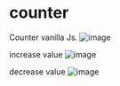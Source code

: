 # counter
Counter vanilla Js. 
![image](https://user-images.githubusercontent.com/102571088/166154683-7edc5dbc-181c-43b1-9674-cdcc9edc2046.png)

increase value
![image](https://user-images.githubusercontent.com/102571088/166154699-3bb0eb7a-d111-492e-aeda-6be156698201.png)

decrease value
![image](https://user-images.githubusercontent.com/102571088/166154714-88cd979a-e2c8-4aa6-8386-d48a20cbbb91.png)
